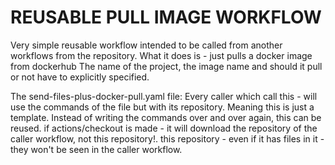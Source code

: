 # REUSABLE PULL IMAGE WORKFLOW
Very simple reusable workflow intended to be called from another workflows from the repository.
What it does is - just pulls a docker image from dockerhub
The name of the project, the image name and should it pull or not have to explicitly specified.

The send-files-plus-docker-pull.yaml file:
Every caller which call this - will use the commands of the file but with its repository. Meaning this is just a template.
Instead of writing the commands over and over again, this can be reused. 
if actions/checkout is made - it will download the repository of the caller workflow, not this repository!. 
this repository - even if it has files in it - they won't be seen in the caller workflow.
